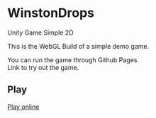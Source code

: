 # WinstonDrops
 Unity Game Simple 2D

This is the WebGL Build of a simple demo game. 

You can run the game through Github Pages. 
<br>
Link to try out the game. 
## Play
[Play online](https://groeneveldwoodstock.github.io/Theodoric-Easy/) 

